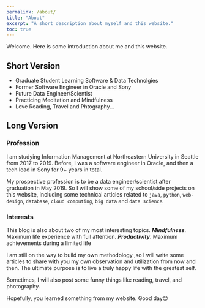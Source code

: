 ```yaml
---
permalink: /about/
title: "About"
excerpt: "A short description about myself and this website."
toc: true
---
```

Welcome. Here is some introduction about me and this website.

## Short Version

- Graduate Student Learning Software & Data Technolgies
- Former Software Engineer in Oracle and Sony
- Future Data Engineer/Scientist
- Practicing Meditation and Mindfulness
- Love Reading, Travel and Phtography...

## Long Version
### Profession
I am studying Information Management at Northeastern University in Seattle from 2017 to 2019. Before, I was a software engineer in Oracle, and then a tech lead in Sony for 9+ years in total.

My prospective profession is to be a data engineer/scientist after graduation in May 2019. So I will show some of my school/side projects on this website, including some technical articles related to `java`, `python`, `web-design`, `database`, `cloud computing`, `big data` and `data science`.

### Interests
This blog is also about two of my most interesting topics.
***Mindfulness***. Maximum life experience with full attention.
***Productivity***. Maximum achievements during a limited life

I am still on the way to build my own methodology ,so I will write some articles to share with you my own observation and utilization from now and then. The ultimate purpose is to live a truly happy life with the greatest self.

Sometimes, I will also post some funny things like reading, travel, and photography.

Hopefully, you learned something from my website. Good day😊
